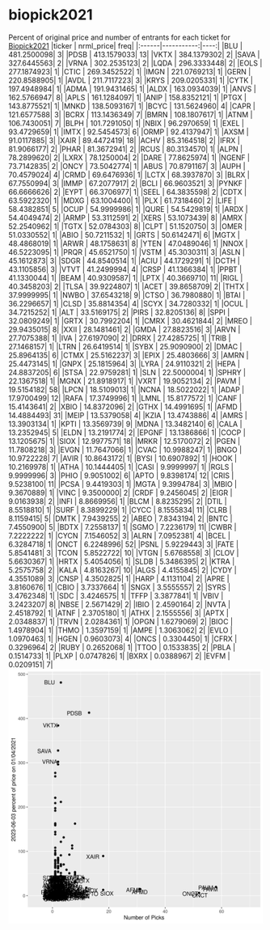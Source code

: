 # biopick2021
Percent of original price and number of entrants for each ticket for [Biopick2021](https://twitter.com/hashtag/Biopick2021)
|ticker |  nrml_price| freq|
|:------|-----------:|----:|
|BLU    | 481.2500098|    3|
|PDSB   | 413.1579033|   13|
|VKTX   | 384.1379302|    2|
|SAVA   | 327.6445563|    2|
|VRNA   | 302.2535123|    2|
|LQDA   | 296.3333448|    2|
|EOLS   | 277.1874923|    1|
|CTIC   | 269.3452522|    1|
|IMGN   | 221.0769213|    1|
|GERN   | 220.8588905|    1|
|AVDL   | 211.7117223|    3|
|KRYS   | 209.0205331|    1|
|CYTK   | 197.4948984|    1|
|ADMA   | 191.9431465|    1|
|ALDX   | 163.0934039|    1|
|ANVS   | 162.5766947|    8|
|APLS   | 161.1284097|    1|
|ANIP   | 158.8352121|    1|
|PTGX   | 143.8775521|    1|
|MNKD   | 138.5093167|    1|
|BCYC   | 131.5624960|    4|
|CAPR   | 121.6577588|    3|
|BCRX   | 113.1436349|    7|
|BMRN   | 108.1807617|    1|
|ATNM   | 106.7430051|    7|
|BLPH   | 101.7291050|    1|
|NBIX   |  96.2970659|    1|
|EXEL   |  93.4729659|    1|
|IMTX   |  92.5454573|    6|
|ORMP   |  92.4137947|    1|
|AXSM   |  91.0117885|    3|
|XAIR   |  89.4472419|   18|
|ACHV   |  85.3164518|    2|
|IFRX   |  81.9066177|    2|
|PHAR   |  81.3672941|    2|
|RCUS   |  80.3134570|    1|
|ALPN   |  78.2899620|    2|
|LXRX   |  78.1250004|    2|
|DARE   |  77.8625974|    1|
|NGENF  |  73.7142835|    2|
|ONCY   |  73.5042774|    1|
|ABUS   |  70.8791167|    3|
|AUPH   |  70.4579024|    4|
|CRMD   |  69.6476936|    1|
|LCTX   |  68.3937870|    3|
|BLRX   |  67.7550994|    3|
|IMMP   |  67.2077917|    2|
|BCLI   |  66.9603521|    3|
|PYNKF  |  66.6666626|    2|
|EYPT   |  66.3706977|    1|
|SEEL   |  64.3835598|    2|
|CDTX   |  63.5922320|    1|
|MDXG   |  63.1004400|    1|
|PLX    |  61.7318460|    2|
|LIFE   |  58.4382851|    5|
|OCUP   |  54.9999986|    1|
|QURE   |  54.5429819|    1|
|ARDX   |  54.4049474|    2|
|ARMP   |  53.3112591|    2|
|XERS   |  53.1073439|    8|
|AMRX   |  52.2540962|    1|
|TGTX   |  52.0784303|    8|
|CLPT   |  51.1520750|    3|
|OMER   |  51.0330552|    1|
|ABIO   |  50.7211532|    1|
|GRTS   |  50.6142471|    6|
|MGTX   |  48.4868019|    1|
|ARWR   |  48.1758631|    8|
|YTEN   |  47.0489046|    1|
|NNOX   |  46.5223095|    1|
|PRQR   |  45.6521750|    1|
|VSTM   |  45.3030311|    3|
|ASLN   |  45.1612873|    3|
|SDGR   |  44.8540514|    1|
|ACIU   |  44.1729291|    1|
|DCTH   |  43.1105856|    3|
|VTVT   |  41.2499994|    4|
|CRSP   |  41.1366384|    1|
|PPBT   |  41.1330044|    1|
|BEAM   |  40.9309587|    1|
|LPTX   |  40.3669710|   11|
|RIGL   |  40.3458203|    2|
|TLSA   |  39.9224807|    1|
|ACET   |  39.8658709|    2|
|THTX   |  37.9999995|    1|
|NWBO   |  37.6543218|    9|
|CTSO   |  36.7980880|    1|
|BTAI   |  36.2296657|    1|
|CLSD   |  35.8814354|    4|
|SCYX   |  34.7280332|    1|
|OCUL   |  34.7215252|    1|
|ALT    |  33.5169175|    2|
|PIRS   |  32.8205136|    8|
|SPPI   |  32.0809249|    1|
|GRTX   |  30.7992204|    1|
|CMRX   |  30.4621844|    2|
|MREO   |  29.9435015|    8|
|XXII   |  28.1481461|    2|
|GMDA   |  27.8823516|    3|
|ARVN   |  27.7075388|    1|
|IVA    |  27.6197090|    2|
|DRRX   |  27.4285725|    1|
|TRIB   |  27.1468157|    1|
|LTRN   |  26.6419514|    1|
|SYBX   |  25.9090900|    2|
|DMAC   |  25.8964135|    6|
|CTMX   |  25.5162237|    3|
|EPIX   |  25.4803666|    3|
|AMRN   |  25.4473145|    1|
|GNPX   |  25.1815964|    3|
|LYRA   |  24.9110321|    2|
|HEPA   |  24.8837205|    6|
|STSA   |  22.9759281|    1|
|SLN    |  22.5000004|    1|
|SPHRY  |  22.1367518|    1|
|MGNX   |  21.8918917|    1|
|VXRT   |  19.9052134|    2|
|PAVM   |  19.5154182|   58|
|LPCN   |  18.5109013|    1|
|NCNA   |  18.5022022|    1|
|ADAP   |  17.9700499|   12|
|RAFA   |  17.3749996|    1|
|LMNL   |  15.8177572|    1|
|CANF   |  15.4143641|    2|
|XBIO   |  14.8372096|    2|
|GTHX   |  14.4991695|    1|
|AFMD   |  14.4884493|   31|
|MEIP   |  13.5379058|    4|
|KZIA   |  13.4743886|    4|
|AMRS   |  13.3903134|    1|
|KPTI   |  13.3569739|    9|
|MDNA   |  13.3482140|    6|
|CALA   |  13.2352945|    5|
|ELDN   |  13.2191774|    2|
|EPGNF  |  13.1386866|    1|
|COCP   |  13.1205675|    1|
|SIOX   |  12.9977571|   18|
|MRKR   |  12.5170072|    2|
|PGEN   |  11.7808218|    3|
|EVGN   |  11.7647066|    1|
|CVAC   |  10.9988247|    1|
|BNGO   |  10.9722228|    7|
|AVIR   |  10.8643172|    1|
|BYSI   |  10.6907892|    1|
|HOOK   |  10.2169978|    1|
|ATHA   |  10.1444405|    1|
|CASI   |   9.9999997|    1|
|RGLS   |   9.9999996|    3|
|PHIO   |   9.9051002|    6|
|APTO   |   9.8398174|   12|
|CRIS   |   9.5238100|   11|
|PCSA   |   9.4419303|    1|
|MGTA   |   9.3994784|    3|
|MBIO   |   9.3670889|    1|
|VINC   |   9.3500000|    2|
|CRDF   |   9.2456045|    2|
|EIGR   |   9.0163938|    2|
|INFI   |   8.8669956|    1|
|BLCM   |   8.8235295|    2|
|DTIL   |   8.5518810|    1|
|SURF   |   8.3899229|    1|
|CYCC   |   8.1555834|   11|
|CLRB   |   8.1159415|    5|
|DMTK   |   7.9439255|    2|
|ABEO   |   7.8343194|    2|
|BNTC   |   7.4550900|    5|
|BDTX   |   7.2558137|    1|
|SGMO   |   7.2236179|   11|
|CWBR   |   7.2222222|    1|
|CYCN   |   7.1546052|    3|
|ALRN   |   7.0952381|    4|
|BCEL   |   6.3284718|    1|
|ONCT   |   6.2248996|   52|
|PSNL   |   5.9229443|    3|
|FATE   |   5.8541481|    3|
|TCON   |   5.8522722|   10|
|VTGN   |   5.6768558|    3|
|CLOV   |   5.6630367|    1|
|HRTX   |   5.4054056|    1|
|SLDB   |   5.3486395|    2|
|KTRA   |   5.2575758|    2|
|KALA   |   4.8163267|   10|
|ALGS   |   4.4155845|    2|
|CYDY   |   4.3551089|    3|
|CNSP   |   4.3502825|    1|
|HARP   |   4.1131104|    2|
|APRE   |   3.8160676|    1|
|CBIO   |   3.7337664|    1|
|SNGX   |   3.5555557|    2|
|SYRS   |   3.4762348|    1|
|SDC    |   3.4246575|    1|
|TFFP   |   3.3877841|    1|
|VBIV   |   3.2423207|    8|
|NBSE   |   2.5671429|    2|
|IBIO   |   2.4590164|    2|
|NVTA   |   2.4518792|    1|
|ATNF   |   2.3705180|    1|
|ATHX   |   2.1555556|    3|
|APTX   |   2.0348837|    1|
|TRVN   |   2.0284361|    1|
|OPGN   |   1.6279069|    2|
|BIOC   |   1.4978904|    1|
|THMO   |   1.3597159|    1|
|AMPE   |   1.3063062|    2|
|EVLO   |   1.0970463|    1|
|HGEN   |   0.9603073|    4|
|ONCS   |   0.3304450|    1|
|CFRX   |   0.3296964|    2|
|RUBY   |   0.2652068|    1|
|TTOO   |   0.1533835|    2|
|PBLA   |   0.1514733|    1|
|PLXP   |   0.0747826|    1|
|BXRX   |   0.0388967|    2|
|EVFM   |   0.0209151|    7|
![retvspicks](biopicks.png?raw=true)
